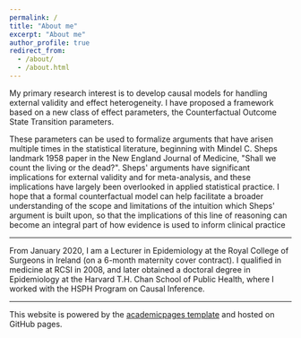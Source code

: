```yaml
---
permalink: /
title: "About me"
excerpt: "About me"
author_profile: true
redirect_from: 
  - /about/
  - /about.html
---
```


My primary research interest is to develop causal models for handling external validity and effect heterogeneity. I have proposed a framework based on a new class of effect parameters, the Counterfactual Outcome State Transition parameters. 

These parameters can be used to formalize arguments that have arisen multiple times in the statistical literature, beginning with Mindel C. Sheps landmark 1958 paper in the New England Journal of Medicine, "Shall we count the living or the dead?". Sheps' arguments have significant implications for external validity and for meta-analysis, and these implications have largely been overlooked in applied statistical practice. I hope that a formal counterfactual model can help facilitate a broader understanding of the scope and limitations of the intuition which Sheps' argument is built upon, so that the implications of this line of reasoning can become an integral part of how evidence is used to inform clinical practice


---
From January 2020, I am a Lecturer in Epidemiology at the Royal College of Surgeons in Ireland (on a 6-month maternity cover contract). I qualified in medicine at RCSI in 2008, and later obtained a doctoral degree in Epidemiology at the Harvard T.H. Chan School of Public Health, where I worked with the HSPH Program on Causal Inference. 

---

This website is powered by the [academicpages template](https://github.com/academicpages/academicpages.github.io) and hosted on GitHub pages. 

